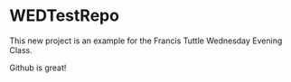 # WEDTestRepo
This new project is an example for the Francis Tuttle Wednesday Evening Class.

Github is great!
